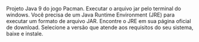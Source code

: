 Projeto Java 9 do jogo Pacman.
Executar o arquivo jar pelo terminal do windows.
Você precisa de um Java Runtime Environment (JRE) para executar um formato de arquivo JAR.
Encontre o JRE em sua página oficial de download.
Selecione a versão que atende aos requisitos do seu sistema, baixe e instale.
